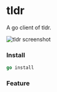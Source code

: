 # tldr

A go client of tldr.

![tldr screenshot](http://raw.github.com/sakeven/tldr/master/screenshot.jpeg)

### Install

```go
go install
```

### Feature

